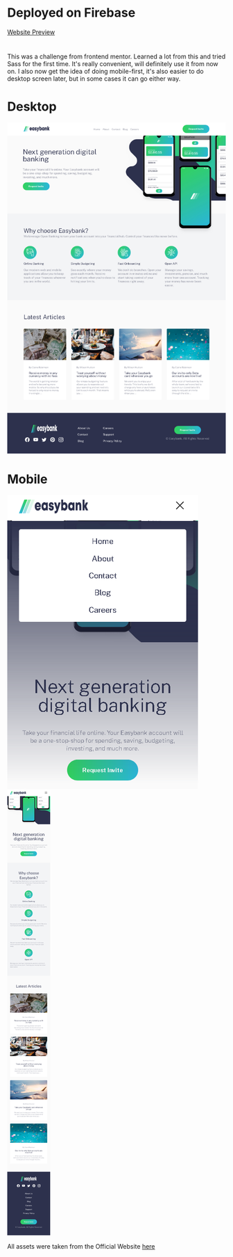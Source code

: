 # Deployed on Firebase

[Website Preview](https://easybank-nevz.web.app/)

#

This was a challenge from frontend mentor. Learned a lot from this and tried Sass for the first time. It's really convenient, will definitely use it from now on. I also now get the idea of doing mobile-first, it's also easier to do desktop screen later, but in some cases it can go either way.

# Desktop

![Desktop](public/images/desktop.png)

# Mobile
![Mobile Menu](public/images/menu.png)  
![Mobile](public/images/mobile.png)

All assets were taken from the Official Website [here](https://www.frontendmentor.io/challenges/easybank-landing-page-WaUhkoDN)


